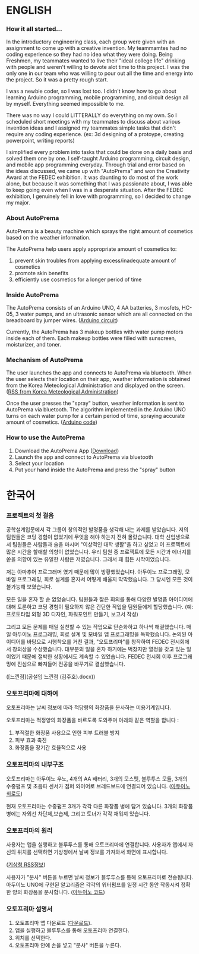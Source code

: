 # ENGLISH
### How it all started...
In the introductory engineering class, each group were given with an assignment to come up with a creative invention. My teammamtes had no coding experience so they had no idea what they were doing. Being Freshmen, my teammates wanted to live their "ideal college life" drinking with people and weren't willing to devote alot time to this project. I was the only one in our team who was willing to pour out all the time and energy into the project. So it was a pretty rough start.

I was a newbie coder, so I was lost too.
I didn't know how to go about learning Arduino programming, mobile programming, and circuit design all by myself. Everything seemed impossible to me.

There was no way I could LITTERALLY do everything on my own. So I scheduled short meetings with my teammates to discuss about various invention ideas and I assigned my teammates simple tasks that didn't require any coding experience.
(ex: 3d designing of a protoype, creating powerpoint, writing reports)

I simplified every problem into tasks that could be done on a daily basis and solved them one by one. I self-taught Arduino programming, circuit design, and mobile app programming everyday. Through trial and error based on the ideas discussed, we came up with "AutoPrema" and won the Creativity Award at the FEDEC exhibition. It was daunting to do most of the work alone, but because it was something that I was passionate about, I was able to keep going even when I was in a desperate situation. After the FEDEC exhibition, I genuinely fell in love with programming, so I decided to change my major.


### About AutoPrema
AutoPrema is a beauty machine which sprays the right amount of cosmetics based on the weather information.

The AutoPrema help users apply appropriate amount of cosmetics to: 
1. prevent skin troubles from applying excess/inadequate amount of cosmetics
2. promote skin benefits
3. efficiently use cosmetics for a longer period of time  


### Inside AutoPrema
The AutoPrema consists of an Arduino UNO, 4 AA batteries, 3 mosfets, HC-05, 3 water pumps, and an ultrasonic sensor which are all connected on the breadboard by jumper wires. ([Arduino circuit](Circuit.png))

Currently, the AutoPrema has 3 makeup bottles with water pump motors inside each of them. Each makeup bottles were filled with sunscreen, moisturizer, and toner.

### Mechanism of AutoPrema
The user launches the app and connects to AutoPrema via bluetooth. When the user selects their location on their app, weather information is obtained from the Korea Meteological Administration and displayed on the screen. ([RSS from Korea Meteological Administration](https://www.weather.go.kr/w/pop/rss-guide.do))

Once the user presses the "spray" button, weather information is sent to AutoPrema via bluetooth. The algorithm implemented in the Arduino UNO turns on each water pump for a certain period of time, spraying accurate amount of cosmetics. ([Arduino code](Arduino.ino))

### How to use the AutoPrema
1. Download the AutoPrema App ([Download](Mobile_App.aia))
2. Launch the app and connect to AutoPrema via bluetooth 
3. Select your location
4. Put your hand inside the AutoPrema and press the "spray" button



# 한국어 
### 프로젝트의 첫 걸음
공학설계입문에서 각 그룹이 창의적인 발명품을 생각해 내는 과제를 받았습니다. 저의 팀원들은 코딩 경험이 없었기에 무엇을 해야 하는지 전혀 몰랐습니다. 대학 신입생으로서 팀원들은 사람들과 술을 마시며 "이상적인 대학 생활"을 하고 싶었고 이 프로젝트에 많은 시간을 할애할 의향이 없었습니다. 우리 팀원 중 프로젝트에 모든 시간과 에너지를 쏟을 의향이 있는 유일한 사람은 저였습니다. 그래서 꽤 힘든 시작이었습니다.

저는 아마추어 프로그래머 였기 때문에 많이 방황했었습니다.
아두이노 프로그래밍, 모바일 프로그래밍, 회로 설계를 혼자서 어떻게 배울지 막막했습니다. 그 당시엔 모든 것이 불가능해 보였습니다.

모든 일을 혼자 할 순 없었습니다. 팀원들과 짧은 회의를 통해 다양한 발명품 아이디어에 대해 토론하고 코딩 경험이 필요하지 않은 간단한 작업을 팀원들에게 할당했습니다. (예: 프로토타입 외형 3D 디자인, 파워포인트 만들기, 보고서 작성)

그리고 모든 문제를 매일 실천할 수 있는 작업으로 단순화하고 하나씩 해결했습니다. 매일 아두이노 프로그래밍, 회로 설계 및 모바일 앱 프로그래밍을 독학했습니다. 논의된 아이디어를 바탕으로 시행착오를 거친 결과, "오토프리마"를 창작하여 FEDEC 전시회에서 창의상을 수상했습니다. 대부분의 일을 혼자 하기에는 벅찼지만 열정을 갖고 있는 일이었기 때문에 절박한 상황에서도 계속할 수 있었습니다. FEDEC 전시회 이후 프로그래밍에 진심으로 빠져들어 전공을 바꾸기로 결심했습니다.

([느낀점](공설입 느낀점 (김주호).docx))

### 오토프리마에 대하여
오토프리마는 날씨 정보에 따라 적당량의 화장품을 분사하는 미용기계입니다.

오토프리마는 적정양의 화장품을 바르도록 도와주며 아래와 같은 역할을 합니다 :
1. 부적절한 화장품 사용으로 인한 피부 트러블 방지
2. 피부 효과 촉진
3. 화장품을 장기간 효율적으로 사용



### 오토프리마의 내부구조
오토프리마는 아두이노 우노, 4개의 AA 배터리, 3개의 모스펫, 블루투스 모듈, 3개의 수중펌프 및 초음파 센서가 점퍼 와이어로 브레드보드에 연결되어 있습니다. ([아두이노 회로도](Circuit.png))

현재 오토프리마는 수중펌프 3개가 각각 다른 화장품 병에 담겨 있습니다. 3개의 화장품 병에는 자외선 차단제,보습제, 그리고 토너가 각각 채워져 있습니다.


### 오토프리마의 원리 
사용자는 앱을 실행하고 블루투스를 통해 오토프리마에 연결합니다. 사용자가 앱에서 자신의 위치를 선택하면 기상청에서 날씨 정보를 가져와서 화면에 표시합니다.

([기상청 RSS정보](https://www.weather.go.kr/w/pop/rss-guide.do))


사용자가 "분사" 버튼을 누르면 날씨 정보가 블루투스를 통해 오토프리마로 전송됩니다. 아두이노 UNO에 구현된 알고리즘은 각각의 워터펌프를 일정 시간 동안 작동시켜 정확한 양의 화장품을 분사합니다.  ([아두이노 코드](Arduino.ino))

### 오토프리마 설명서
1. 오토프리마 앱 다운로드 ([다운로드](Mobile_App.aia)).
2. 앱을 실행하고 블루투스를 통해 오토프리마 연결한다.
3. 위치를 선택한다.
4. 오토프리마 안에 손을 넣고 "분사" 버튼을 누른다.  

